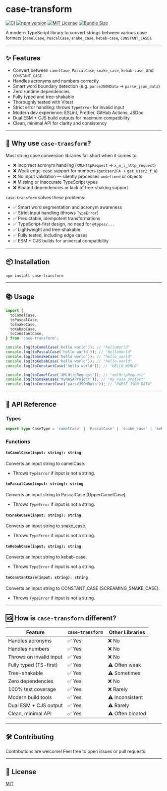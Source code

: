 # case-transform

[![CI](https://github.com/venkatajanapareddy/case-transform/actions/workflows/main.yml/badge.svg)](https://github.com/venkatajanapareddy/case-transform/actions/workflows/main.yml)
[![npm version](https://img.shields.io/npm/v/case-transform.svg)](https://www.npmjs.com/package/case-transform)
[![MIT License](https://img.shields.io/npm/l/case-transform.svg)](LICENSE)
[![Bundle Size](https://badgen.net/bundlephobia/minzip/case-transform)](https://bundlephobia.com/result?p=case-transform)

A modern TypeScript library to convert strings between various case formats (`camelCase`, `PascalCase`, `snake_case`, `kebab-case`, `CONSTANT_CASE`).

---

## ✨ Features

- Convert between `camelCase`, `PascalCase`, `snake_case`, `kebab-case`, and `CONSTANT_CASE`
- Handles acronyms and numbers correctly
- Smart word boundary detection (e.g. `parseJSONData` → `parse_json_data`)
- Zero runtime dependencies
- Fully typed and tree-shakable
- Thoroughly tested with Vitest
- Strict error handling: throws `TypeError` for invalid input
- Modern dev experience: ESLint, Prettier, GitHub Actions, JSDoc
- Dual ESM + CJS build outputs for maximum compatibility
- Clean, minimal API for clarity and consistency

---

## 🚀 Why use `case-transform`?

Most string case conversion libraries fall short when it comes to:

- ❌ Incorrect acronym handling (`XMLHttpRequest` → `x_m_l_http_request`)
- ❌ Weak edge-case support for numbers (`getUser2FA` → `get_user2_f_a`)
- ❌ No input validation — silently processes `undefined` or objects
- ❌ Missing or inaccurate TypeScript types
- ❌ Bloated dependencies or lack of tree-shaking support

`case-transform` solves these problems:

- ✅ Smart word segmentation and acronym awareness
- ✅ Strict input handling (throws `TypeError`)
- ✅ Predictable, idempotent transformations
- ✅ TypeScript-first design, no need for `@types/...`
- ✅ Lightweight and tree-shakable
- ✅ Fully tested, including edge cases
- ✅ ESM + CJS builds for universal compatibility

---

## 📦 Installation

```sh
npm install case-transform
```

---

## 📚 Usage

```ts
import {
  toCamelCase,
  toPascalCase,
  toSnakeCase,
  toKebabCase,
  toConstantCase,
} from 'case-transform';

console.log(toCamelCase('hello world')); // "helloWorld"
console.log(toPascalCase('hello world')); // "HelloWorld"
console.log(toSnakeCase('hello world')); // "hello_world"
console.log(toKebabCase('hello world')); // "hello-world"
console.log(toConstantCase('hello world')); // "HELLO_WORLD"

console.log(toCamelCase('XMLHttpRequest')); // "xmlHttpRequest"
console.log(toSnakeCase('myNASAProject')); // "my_nasa_project"
console.log(toConstantCase('parseJSONData')); // "PARSE_JSON_DATA"
```

---

## 🧪 API Reference

### Types

```ts
export type CaseType = 'camelCase' | 'PascalCase' | 'snake_case' | 'kebab-case' | 'CONSTANT_CASE';
```

### Functions

#### `toCamelCase(input: string): string`

Converts an input string to camelCase.

- Throws `TypeError` if input is not a string.

#### `toPascalCase(input: string): string`

Converts an input string to PascalCase (UpperCamelCase).

- Throws `TypeError` if input is not a string.

#### `toSnakeCase(input: string): string`

Converts an input string to snake_case.

- Throws `TypeError` if input is not a string.

#### `toKebabCase(input: string): string`

Converts an input string to kebab-case.

- Throws `TypeError` if input is not a string.

#### `toConstantCase(input: string): string`

Converts an input string to CONSTANT_CASE (SCREAMING_SNAKE_CASE).

- Throws `TypeError` if input is not a string.

---

## 🆚 How is `case-transform` different?

| Feature                 | `case-transform` | Other Libraries  |
| ----------------------- | ---------------- | ---------------- |
| Handles acronyms        | ✅ Yes           | ❌ No            |
| Handles numbers         | ✅ Yes           | ❌ No            |
| Throws on invalid input | ✅ Yes           | ❌ No            |
| Fully typed (TS-first)  | ✅ Yes           | ⚠️ Often weak    |
| Tree-shakable           | ✅ Yes           | ⚠️ Sometimes     |
| Zero dependencies       | ✅ Yes           | ❌ No            |
| 100% test coverage      | ✅ Yes           | ❌ Rarely        |
| Modern build tools      | ✅ Yes           | ⚠️ Inconsistent  |
| Dual ESM + CJS output   | ✅ Yes           | ⚠️ Rarely        |
| Clean, minimal API      | ✅ Yes           | ⚠️ Often bloated |

---

## 🛠️ Contributing

Contributions are welcome! Feel free to open issues or pull requests.

---

## 🪪 License

[MIT](./LICENSE)
